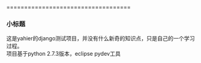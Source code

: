 
===================================
  
### 小标题
  这是yahier的django测试项目，并没有什么新奇的知识点，只是自己的一个学习过程。<br />
  项目基于python 2.7.3版本，eclipse pydev工具
